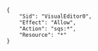         {
            "Sid": "VisualEditor0",
            "Effect": "Allow",
            "Action": "sqs:*",
            "Resource": "*"
        }
